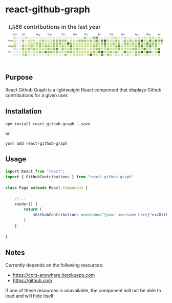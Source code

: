 # react-github-graph

![React Github Graph Sample](https://raw.githubusercontent.com/kylekarpack/react-github-graph/master/public/wide.png "Example usage")

## Purpose

React Github Graph is a lightweight React component that displays Github contributions for a given user. 

## Installation
```
npm install react-github-graph --save
```

or

```
yarn add react-github-graph
```

## Usage

```jsx
import React from "react";
import { GithubContributions } from "react-github-graph"

class Page extends React.Component {

	//...
	render() {
		return (
			<GithubContributions username="{your username here}"></GithubContributions>
		)
	}

}

```

## Notes
Currently depends on the following resources:
- https://cors-anywhere.herokuapp.com
- https://github.com

If one of these resources is unavailable, the component will not be able to load and will hide itself